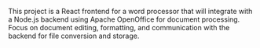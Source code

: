 <!-- Use this file to provide workspace-specific custom instructions to Copilot. For more details, visit https://code.visualstudio.com/docs/copilot/copilot-customization#_use-a-githubcopilotinstructionsmd-file -->

This project is a React frontend for a word processor that will integrate with a Node.js backend using Apache OpenOffice for document processing. Focus on document editing, formatting, and communication with the backend for file conversion and storage.
 